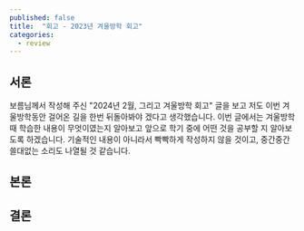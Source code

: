 ```yaml
---
published: false
title:  "회고 - 2023년 겨울방학 회고"
categories:
  - review
---
```


## 서론

보름님께서 작성해 주신 "2024년 2월, 그리고 겨울방학 회고" 글을 보고 저도 이번 겨울방학동안 걸어온 길을 한번 뒤돌아봐야 겠다고 생각했습니다. 이번 글에서는 겨울방학때 학습한 내용이 무엇이였는지 알아보고 앞으로 학기 중에 어떤 것을 공부할 지 알아보도록 하겠습니다. 기술적인 내용이 아니라서 빡빡하게 작성하지 않을 것이고, 중간중간 쓸대없는 소리도 나열될 것 같습니다.



## 본론



## 결론